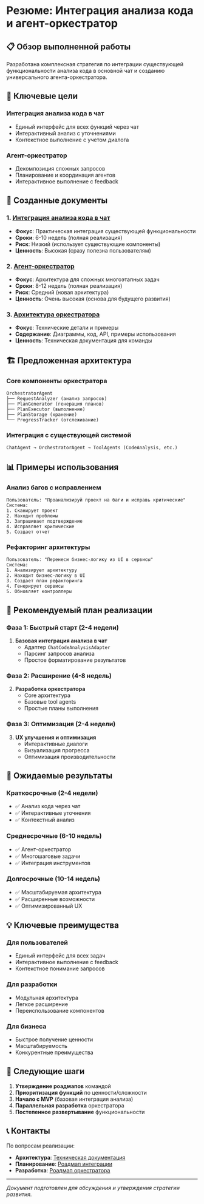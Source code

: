 # Резюме: Интеграция анализа кода и агент-оркестратор

## 📋 Обзор выполненной работы

Разработана комплексная стратегия по интеграции существующей функциональности анализа кода в основной чат и созданию
универсального агента-оркестратора.

## 🎯 Ключевые цели

### Интеграция анализа кода в чат

- Единый интерфейс для всех функций через чат
- Интерактивный анализ с уточнениями
- Контекстное выполнение с учетом диалога

### Агент-оркестратор

- Декомпозиция сложных запросов
- Планирование и координация агентов
- Интерактивное выполнение с feedback

## 📁 Созданные документы

### 1. [Интеграция анализа кода в чат](./code-analysis-chat-integration.md)

- **Фокус**: Практическая интеграция существующей функциональности
- **Сроки**: 6-10 недель (полная реализация)
- **Риск**: Низкий (использует существующие компоненты)
- **Ценность**: Высокая (сразу полезна пользователям)

### 2. [Агент-оркестратор](./orchestrator-agent-development.md)

- **Фокус**: Архитектура для сложных многоэтапных задач
- **Сроки**: 8-12 недель (полная реализация)
- **Риск**: Средний (новая архитектура)
- **Ценность**: Очень высокая (основа для будущего развития)

### 3. [Архитектура оркестратора](./orchestrator-architecture.md)

- **Фокус**: Технические детали и примеры
- **Содержание**: Диаграммы, код, API, примеры использования
- **Ценность**: Техническая документация для команды

## 🏗️ Предложенная архитектура

### Core компоненты оркестратора

```
OrchestratorAgent
├── RequestAnalyzer (анализ запросов)
├── PlanGenerator (генерация планов)
├── PlanExecutor (выполнение)
├── PlanStorage (хранение)
└── ProgressTracker (отслеживание)
```

### Интеграция с существующей системой

```
ChatAgent → OrchestratorAgent → ToolAgents (CodeAnalysis, etc.)
```

## 📊 Примеры использования

### Анализ багов с исправлением

```
Пользователь: "Проанализируй проект на баги и исправь критические"
Система:
1. Сканирует проект
2. Находит проблемы
3. Запрашивает подтверждение
4. Исправляет критические
5. Создает отчет
```

### Рефакторинг архитектуры

```
Пользователь: "Перенеси бизнес-логику из UI в сервисы"
Система:
1. Анализирует архитектуру
2. Находит бизнес-логику в UI
3. Создает план рефакторинга
4. Генерирует сервисы
5. Обновляет контроллеры
```

## 🚀 Рекомендуемый план реализации

### Фаза 1: Быстрый старт (2-4 недели)

1. **Базовая интеграция анализа в чат**
    - Адаптер `ChatCodeAnalysisAdapter`
    - Парсинг запросов анализа
    - Простое форматирование результатов

### Фаза 2: Расширение (4-8 недель)

2. **Разработка оркестратора**
    - Core архитектура
    - Базовые tool agents
    - Простые планы выполнения

### Фаза 3: Оптимизация (2-4 недели)

3. **UX улучшения и оптимизация**
    - Интерактивные диалоги
    - Визуализация прогресса
    - Оптимизация производительности

## 🎯 Ожидаемые результаты

### Краткосрочные (2-4 недели)

- ✅ Анализ кода через чат
- ✅ Интерактивные уточнения
- ✅ Контекстный анализ

### Среднесрочные (6-10 недель)

- ✅ Агент-оркестратор
- ✅ Многошаговые задачи
- ✅ Интеграция инструментов

### Долгосрочные (10-14 недель)

- ✅ Масштабируемая архитектура
- ✅ Расширенные возможности
- ✅ Оптимизированный UX

## 💡 Ключевые преимущества

### Для пользователей

- Единый интерфейс для всех задач
- Интерактивное выполнение с feedback
- Контекстное понимание запросов

### Для разработки

- Модульная архитектура
- Легкое расширение
- Переиспользование компонентов

### Для бизнеса

- Быстрое получение ценности
- Масштабируемость
- Конкурентные преимущества

## 🔄 Следующие шаги

1. **Утверждение роадмапов** командой
2. **Приоритизация функций** по ценности/сложности
3. **Начало с MVP** (базовая интеграция анализа)
4. **Параллельная разработка** оркестратора
5. **Постепенное развертывание** функциональности

## 📞 Контакты

По вопросам реализации:

- **Архитектура**: [Техническая документация](./orchestrator-architecture.md)
- **Планирование**: [Роадмап интеграции](./code-analysis-chat-integration.md)
- **Разработка**: [Роадмап оркестратора](./orchestrator-agent-development.md)

---

*Документ подготовлен для обсуждения и утверждения стратегии развития.*